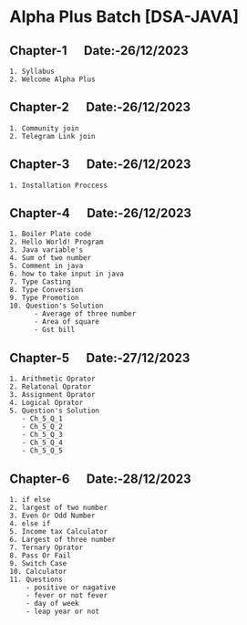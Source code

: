 # Alpha Plus Batch [DSA-JAVA] 
## Chapter-1 &nbsp;&nbsp;&nbsp;&nbsp; Date:-26/12/2023
```
1. Syllabus
2. Welcome Alpha Plus
```
## Chapter-2 &nbsp;&nbsp;&nbsp;&nbsp; Date:-26/12/2023
```
1. Community join
2. Telegram Link join
```
## Chapter-3 &nbsp;&nbsp;&nbsp;&nbsp; Date:-26/12/2023
```
1. Installation Proccess
```
## Chapter-4 &nbsp;&nbsp;&nbsp;&nbsp; Date:-26/12/2023
```
1. Boiler Plate code
2. Hello World! Program
3. Java variable's
4. Sum of two number
5. Comment in java
6. how to take input in java
7. Type Casting
8. Type Conversion
9. Type Promotion
10. Question's Solution
      - Average of three number
      - Area of square
      - Gst bill
```
## Chapter-5 &nbsp;&nbsp;&nbsp;&nbsp; Date:-27/12/2023
```
1. Arithmetic Oprator
2. Relatonal Oprator
3. Assignment Oprator
4. Logical Oprator
5. Question's Solution
   - Ch_5_Q_1
   - Ch_5_Q_2
   - Ch_5_Q_3
   - Ch_5_Q_4
   - Ch_5_Q_5
```
## Chapter-6 &nbsp;&nbsp;&nbsp;&nbsp; Date:-28/12/2023
```
1. if else 
2. largest of two number
3. Even Or Odd Number
4. else if
5. Income tax Calculator
6. Largest of three number
7. Ternary Oprator
8. Pass Or Fail
9. Switch Case
10. Calculator
11. Questions
    - positive or nagative
    - fever or not fever
    - day of week
    - leap year or not
```